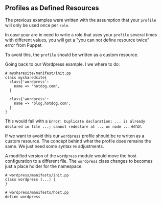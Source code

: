 ## Profiles as Defined Resources

The previous examples were written with the assumption that your `profile` will only be used once per `role`.

In case your are in need to write a role that uses your `profile` several times with different values, you will get a "you can not define resource twice" error from Puppet.

To avoid this, the `profile` should be written as a custom resource.

Going back to our Wordpress example. I we where to do:

```puppet
# mysharesite/manifest/init.pp
class mysharedsite{
  class{'wordpress':
    name => 'hotdog.com',
  }
  
  class{'wordpress':
    name => 'blog.hotdog.com',
  }
}
```

This would fail with a `Error: Duplicate declaration: ... is already declared in file ...; cannot redeclare at ... on node ...` error.

If we want to avoid this our `wordpress` profile should be re writen as a custom resource. The concept behind what the profile does remains the same. We just need some syntax re adjustments.

A modified version of the `wordpress` module would move the host configuration to a different file. The `wordpress` class changes to becomes just a place holder for the namespace.

```puppet
# wordpress/manifests/init.pp
class wordpress (...) {
}

# wordpress/manifests/host.pp
define wordpress
```

